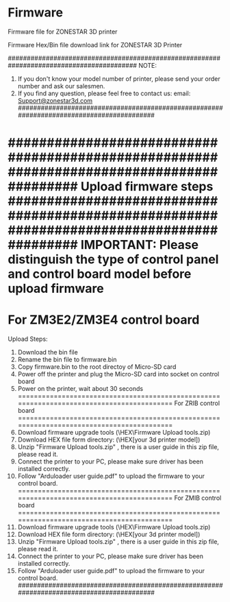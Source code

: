 # Firmware
Firmware file for ZONESTAR 3D printer

Firmware Hex/Bin file download link for ZONESTAR 3D Printer

##########################################################################################
NOTE:
1. If you don't know your model number of printer, please send your order number and ask our salesmen.
2. If you find any question, please feel free to contact us:
email: Support@zonestar3d.com
##########################################################################################


##########################################################################################
													Upload firmware steps
##########################################################################################
IMPORTANT: 
Please distinguish the type of control panel and control board model before upload firmware
==========================================================================================
For ZM3E2/ZM3E4 control board
==========================================================================================
Upload Steps:
1. Download the bin file
2. Rename the bin file to firmware.bin
3. Copy firmware.bin to the root directoy of Micro-SD card
4. Power off the printer and plug the Micro-SD card into socket on control board
5. Power on the printer, wait about 30 seconds
==========================================================================================
For ZRIB control board
==========================================================================================
1. Download firmware upgrade tools (\HEX\Firmware Upload tools.zip)
2. Download HEX file form directory: (\HEX\[your 3d printer model]\)
3. Unzip "Firmware Upload tools.zip" , there is a user guide in this zip file, please read it. 
4. Connect the printer to your PC, please make sure driver has been installed correctly. 
5. Follow "Arduloader user guide.pdf" to upload the firmware to your control board.
==========================================================================================
For ZMIB control board
==========================================================================================
1. Download firmware upgrade tools (\HEX\Firmware Upload tools.zip)
2. Download HEX file form directory: (\HEX\[your 3d printer model]\)
3. Unzip "Firmware Upload tools.zip" , there is a user guide in this zip file, please read it. 
4. Connect the printer to your PC, please make sure driver has been installed correctly. 
5. Follow "Arduloader user guide.pdf" to upload the firmware to your control board.
##########################################################################################

